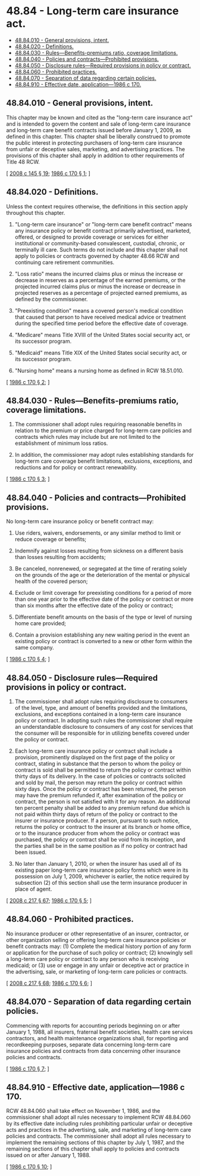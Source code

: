 # 48.84 - Long-term care insurance act.
* [48.84.010 - General provisions, intent.](#4884010---general-provisions-intent)
* [48.84.020 - Definitions.](#4884020---definitions)
* [48.84.030 - Rules—Benefits-premiums ratio, coverage limitations.](#4884030---rulesbenefits-premiums-ratio-coverage-limitations)
* [48.84.040 - Policies and contracts—Prohibited provisions.](#4884040---policies-and-contractsprohibited-provisions)
* [48.84.050 - Disclosure rules—Required provisions in policy or contract.](#4884050---disclosure-rulesrequired-provisions-in-policy-or-contract)
* [48.84.060 - Prohibited practices.](#4884060---prohibited-practices)
* [48.84.070 - Separation of data regarding certain policies.](#4884070---separation-of-data-regarding-certain-policies)
* [48.84.910 - Effective date, application—1986 c 170.](#4884910---effective-date-application1986-c-170)
## 48.84.010 - General provisions, intent.
This chapter may be known and cited as the "long-term care insurance act" and is intended to govern the content and sale of long-term care insurance and long-term care benefit contracts issued before January 1, 2009, as defined in this chapter. This chapter shall be liberally construed to promote the public interest in protecting purchasers of long-term care insurance from unfair or deceptive sales, marketing, and advertising practices. The provisions of this chapter shall apply in addition to other requirements of Title 48 RCW.

\[ [2008 c 145 § 19](http://lawfilesext.leg.wa.gov/biennium/2007-08/Pdf/Bills/Session%20Laws/House/2666-S.SL.pdf?cite=2008%20c%20145%20§%2019); [1986 c 170 § 1](http://leg.wa.gov/CodeReviser/documents/sessionlaw/1986c170.pdf?cite=1986%20c%20170%20§%201); \]

## 48.84.020 - Definitions.
Unless the context requires otherwise, the definitions in this section apply throughout this chapter.

1. "Long-term care insurance" or "long-term care benefit contract" means any insurance policy or benefit contract primarily advertised, marketed, offered, or designed to provide coverage or services for either institutional or community-based convalescent, custodial, chronic, or terminally ill care. Such terms do not include and this chapter shall not apply to policies or contracts governed by chapter 48.66 RCW and continuing care retirement communities.

2. "Loss ratio" means the incurred claims plus or minus the increase or decrease in reserves as a percentage of the earned premiums, or the projected incurred claims plus or minus the increase or decrease in projected reserves as a percentage of projected earned premiums, as defined by the commissioner.

3. "Preexisting condition" means a covered person's medical condition that caused that person to have received medical advice or treatment during the specified time period before the effective date of coverage.

4. "Medicare" means Title XVIII of the United States social security act, or its successor program.

5. "Medicaid" means Title XIX of the United States social security act, or its successor program.

6. "Nursing home" means a nursing home as defined in RCW 18.51.010.

\[ [1986 c 170 § 2](http://leg.wa.gov/CodeReviser/documents/sessionlaw/1986c170.pdf?cite=1986%20c%20170%20§%202); \]

## 48.84.030 - Rules—Benefits-premiums ratio, coverage limitations.
1. The commissioner shall adopt rules requiring reasonable benefits in relation to the premium or price charged for long-term care policies and contracts which rules may include but are not limited to the establishment of minimum loss ratios.

2. In addition, the commissioner may adopt rules establishing standards for long-term care coverage benefit limitations, exclusions, exceptions, and reductions and for policy or contract renewability.

\[ [1986 c 170 § 3](http://leg.wa.gov/CodeReviser/documents/sessionlaw/1986c170.pdf?cite=1986%20c%20170%20§%203); \]

## 48.84.040 - Policies and contracts—Prohibited provisions.
No long-term care insurance policy or benefit contract may:

1. Use riders, waivers, endorsements, or any similar method to limit or reduce coverage or benefits;

2. Indemnify against losses resulting from sickness on a different basis than losses resulting from accidents;

3. Be canceled, nonrenewed, or segregated at the time of rerating solely on the grounds of the age or the deterioration of the mental or physical health of the covered person;

4. Exclude or limit coverage for preexisting conditions for a period of more than one year prior to the effective date of the policy or contract or more than six months after the effective date of the policy or contract;

5. Differentiate benefit amounts on the basis of the type or level of nursing home care provided;

6. Contain a provision establishing any new waiting period in the event an existing policy or contract is converted to a new or other form within the same company.

\[ [1986 c 170 § 4](http://leg.wa.gov/CodeReviser/documents/sessionlaw/1986c170.pdf?cite=1986%20c%20170%20§%204); \]

## 48.84.050 - Disclosure rules—Required provisions in policy or contract.
1. The commissioner shall adopt rules requiring disclosure to consumers of the level, type, and amount of benefits provided and the limitations, exclusions, and exceptions contained in a long-term care insurance policy or contract. In adopting such rules the commissioner shall require an understandable disclosure to consumers of any cost for services that the consumer will be responsible for in utilizing benefits covered under the policy or contract.

2. Each long-term care insurance policy or contract shall include a provision, prominently displayed on the first page of the policy or contract, stating in substance that the person to whom the policy or contract is sold shall be permitted to return the policy or contract within thirty days of its delivery. In the case of policies or contracts solicited and sold by mail, the person may return the policy or contract within sixty days. Once the policy or contract has been returned, the person may have the premium refunded if, after examination of the policy or contract, the person is not satisfied with it for any reason. An additional ten percent penalty shall be added to any premium refund due which is not paid within thirty days of return of the policy or contract to the insurer or insurance producer. If a person, pursuant to such notice, returns the policy or contract to the insurer at its branch or home office, or to the insurance producer from whom the policy or contract was purchased, the policy or contract shall be void from its inception, and the parties shall be in the same position as if no policy or contract had been issued.

3. No later than January 1, 2010, or when the insurer has used all of its existing paper long-term care insurance policy forms which were in its possession on July 1, 2009, whichever is earlier, the notice required by subsection (2) of this section shall use the term insurance producer in place of agent.

\[ [2008 c 217 § 67](http://lawfilesext.leg.wa.gov/biennium/2007-08/Pdf/Bills/Session%20Laws/Senate/6591.SL.pdf?cite=2008%20c%20217%20§%2067); [1986 c 170 § 5](http://leg.wa.gov/CodeReviser/documents/sessionlaw/1986c170.pdf?cite=1986%20c%20170%20§%205); \]

## 48.84.060 - Prohibited practices.
No insurance producer or other representative of an insurer, contractor, or other organization selling or offering long-term care insurance policies or benefit contracts may: (1) Complete the medical history portion of any form or application for the purchase of such policy or contract; (2) knowingly sell a long-term care policy or contract to any person who is receiving medicaid; or (3) use or engage in any unfair or deceptive act or practice in the advertising, sale, or marketing of long-term care policies or contracts.

\[ [2008 c 217 § 68](http://lawfilesext.leg.wa.gov/biennium/2007-08/Pdf/Bills/Session%20Laws/Senate/6591.SL.pdf?cite=2008%20c%20217%20§%2068); [1986 c 170 § 6](http://leg.wa.gov/CodeReviser/documents/sessionlaw/1986c170.pdf?cite=1986%20c%20170%20§%206); \]

## 48.84.070 - Separation of data regarding certain policies.
Commencing with reports for accounting periods beginning on or after January 1, 1988, all insurers, fraternal benefit societies, health care services contractors, and health maintenance organizations shall, for reporting and recordkeeping purposes, separate data concerning long-term care insurance policies and contracts from data concerning other insurance policies and contracts.

\[ [1986 c 170 § 7](http://leg.wa.gov/CodeReviser/documents/sessionlaw/1986c170.pdf?cite=1986%20c%20170%20§%207); \]

## 48.84.910 - Effective date, application—1986 c 170.
RCW 48.84.060 shall take effect on November 1, 1986, and the commissioner shall adopt all rules necessary to implement RCW 48.84.060 by its effective date including rules prohibiting particular unfair or deceptive acts and practices in the advertising, sale, and marketing of long-term care policies and contracts. The commissioner shall adopt all rules necessary to implement the remaining sections of this chapter by July 1, 1987, and the remaining sections of this chapter shall apply to policies and contracts issued on or after January 1, 1988.

\[ [1986 c 170 § 10](http://leg.wa.gov/CodeReviser/documents/sessionlaw/1986c170.pdf?cite=1986%20c%20170%20§%2010); \]

